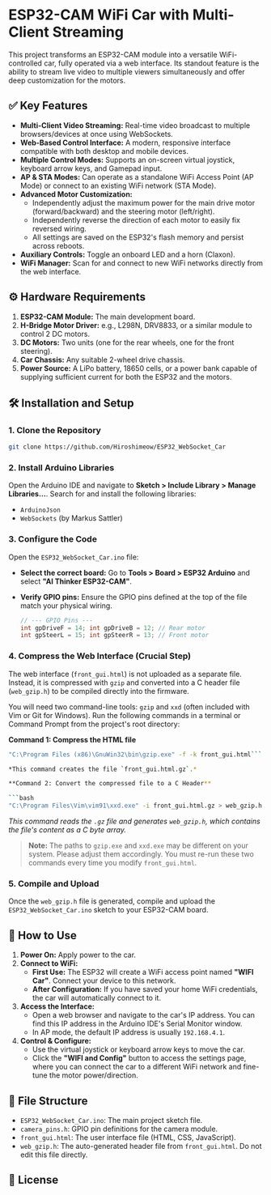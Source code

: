 # ESP32-CAM WiFi Car with Multi-Client Streaming

This project transforms an ESP32-CAM module into a versatile WiFi-controlled car, fully operated via a web interface. Its standout feature is the ability to stream live video to multiple viewers simultaneously and offer deep customization for the motors.


## ✅ Key Features

*   **Multi-Client Video Streaming:** Real-time video broadcast to multiple browsers/devices at once using WebSockets.
*   **Web-Based Control Interface:** A modern, responsive interface compatible with both desktop and mobile devices.
*   **Multiple Control Modes:** Supports an on-screen virtual joystick, keyboard arrow keys, and Gamepad input.
*   **AP & STA Modes:** Can operate as a standalone WiFi Access Point (AP Mode) or connect to an existing WiFi network (STA Mode).
*   **Advanced Motor Customization:**
    *   Independently adjust the maximum power for the main drive motor (forward/backward) and the steering motor (left/right).
    *   Independently reverse the direction of each motor to easily fix reversed wiring.
    *   All settings are saved on the ESP32's flash memory and persist across reboots.
*   **Auxiliary Controls:** Toggle an onboard LED and a horn (Claxon).
*   **WiFi Manager:** Scan for and connect to new WiFi networks directly from the web interface.

## ⚙️ Hardware Requirements

1.  **ESP32-CAM Module:** The main development board.
2.  **H-Bridge Motor Driver:** e.g., L298N, DRV8833, or a similar module to control 2 DC motors.
3.  **DC Motors:** Two units (one for the rear wheels, one for the front steering).
4.  **Car Chassis:** Any suitable 2-wheel drive chassis.
5.  **Power Source:** A LiPo battery, 18650 cells, or a power bank capable of supplying sufficient current for both the ESP32 and the motors.

## 🛠️ Installation and Setup

### 1. Clone the Repository

```bash
git clone https://github.com/Hiroshimeow/ESP32_WebSocket_Car
```

### 2. Install Arduino Libraries

Open the Arduino IDE and navigate to **Sketch > Include Library > Manage Libraries...**. Search for and install the following libraries:

*   `ArduinoJson`
*   `WebSockets` (by Markus Sattler)

### 3. Configure the Code

Open the `ESP32_WebSocket_Car.ino` file:

*   **Select the correct board:** Go to **Tools > Board > ESP32 Arduino** and select **"AI Thinker ESP32-CAM"**.
*   **Verify GPIO pins:** Ensure the GPIO pins defined at the top of the file match your physical wiring.

    ```cpp
    // --- GPIO Pins ---
    int gpDriveF = 14; int gpDriveB = 12; // Rear motor
    int gpSteerL = 15; int gpSteerR = 13; // Front motor
    ```

### 4. Compress the Web Interface (Crucial Step)

The web interface (`front_gui.html`) is not uploaded as a separate file. Instead, it is compressed with `gzip` and converted into a C header file (`web_gzip.h`) to be compiled directly into the firmware.

You will need two command-line tools: `gzip` and `xxd` (often included with Vim or Git for Windows). Run the following commands in a terminal or Command Prompt from the project's root directory:

**Command 1: Compress the HTML file**

```bash
"C:\Program Files (x86)\GnuWin32\bin\gzip.exe" -f -k front_gui.html```

*This command creates the file `front_gui.html.gz`.*

**Command 2: Convert the compressed file to a C Header**

```bash
"C:\Program Files\Vim\vim91\xxd.exe" -i front_gui.html.gz > web_gzip.h
```

*This command reads the `.gz` file and generates `web_gzip.h`, which contains the file's content as a C byte array.*

> **Note:** The paths to `gzip.exe` and `xxd.exe` may be different on your system. Please adjust them accordingly. You must re-run these two commands every time you modify `front_gui.html`.

### 5. Compile and Upload

Once the `web_gzip.h` file is generated, compile and upload the `ESP32_WebSocket_Car.ino` sketch to your ESP32-CAM board.

## 🚀 How to Use

1.  **Power On:** Apply power to the car.
2.  **Connect to WiFi:**
    *   **First Use:** The ESP32 will create a WiFi access point named **"WIFI Car"**. Connect your device to this network.
    *   **After Configuration:** If you have saved your home WiFi credentials, the car will automatically connect to it.
3.  **Access the Interface:**
    *   Open a web browser and navigate to the car's IP address. You can find this IP address in the Arduino IDE's Serial Monitor window.
    *   In AP mode, the default IP address is usually `192.168.4.1`.
4.  **Control & Configure:**
    *   Use the virtual joystick or keyboard arrow keys to move the car.
    *   Click the **"WIFI and Config"** button to access the settings page, where you can connect the car to a different WiFi network and fine-tune the motor power/direction.

## 📄 File Structure

*   `ESP32_WebSocket_Car.ino`: The main project sketch file.
*   `camera_pins.h`: GPIO pin definitions for the camera module.
*   `front_gui.html`: The user interface file (HTML, CSS, JavaScript).
*   `web_gzip.h`: The auto-generated header file from `front_gui.html`. Do not edit this file directly.

## 📜 License
